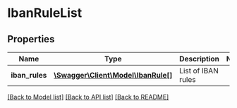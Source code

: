 # IbanRuleList

## Properties
Name | Type | Description | Notes
------------ | ------------- | ------------- | -------------
**iban_rules** | [**\Swagger\Client\Model\IbanRule[]**](IbanRule.md) | List of IBAN rules | 

[[Back to Model list]](../README.md#documentation-for-models) [[Back to API list]](../README.md#documentation-for-api-endpoints) [[Back to README]](../README.md)



